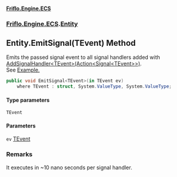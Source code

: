 #### [Friflo.Engine.ECS](index.md#'index')
### [Friflo.Engine.ECS](Friflo.Engine.ECS.md#'Friflo.Engine.ECS').[Entity](Entity.md#'Friflo.Engine.ECS.Entity')

## Entity.EmitSignal<TEvent>(TEvent) Method

Emits the passed signal event to all signal handlers added with [AddSignalHandler&lt;TEvent&gt;(Action&lt;Signal&lt;TEvent&gt;&gt;)](Entity.AddSignalHandler_TEvent_(Action_Signal_TEvent__).md#'Friflo.Engine.ECS.Entity.AddSignalHandler<TEvent>(System.Action<Friflo.Engine.ECS.Signal<TEvent>>)').<br/>
See <a href="https://github.com/friflo/Friflo.Json.Fliox/blob/main/Engine/README.md#signal">Example.</a>

```csharp
public void EmitSignal<TEvent>(in TEvent ev)
    where TEvent : struct, System.ValueType, System.ValueType;
```
#### Type parameters

<a name='Friflo.Engine.ECS.Entity.EmitSignal_TEvent_(TEvent).TEvent'></a>

`TEvent`
#### Parameters

<a name='Friflo.Engine.ECS.Entity.EmitSignal_TEvent_(TEvent).ev'></a>

`ev` [TEvent](Entity.EmitSignal_TEvent_(TEvent).md#Friflo.Engine.ECS.Entity.EmitSignal_TEvent_(TEvent).TEvent#'Friflo.Engine.ECS.Entity.EmitSignal<TEvent>(TEvent).TEvent')

### Remarks
It executes in ~10 nano seconds per signal handler.